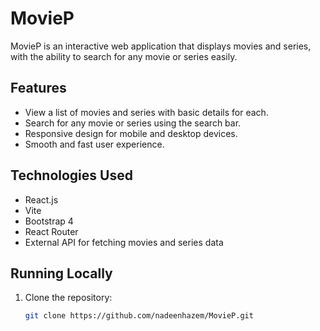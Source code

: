 # MovieP

MovieP is an interactive web application that displays movies and series, with the ability to search for any movie or series easily.  

## Features

- View a list of movies and series with basic details for each.
- Search for any movie or series using the search bar.
- Responsive design for mobile and desktop devices.
- Smooth and fast user experience.

## Technologies Used

- React.js
- Vite
- Bootstrap 4
- React Router
- External API for fetching movies and series data

## Running Locally

1. Clone the repository:
   ```bash
   git clone https://github.com/nadeenhazem/MovieP.git
